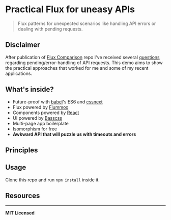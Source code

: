 # Practical Flux for uneasy APIs

> Flux patterns for unexpected scenarios like handling API errors or dealing with pending requests.

## Disclaimer

After publication of [Flux Comparison](https://github.com/voronianski/flux-comparison) repo I've received several [questions](http://pixelhunter.me/post/110248593059/flux-solutions-compared-by-example#comment-1845704464) regarding pending/error-handling of API requests. This demo aims to show the practical approaches that worked for me and some of my recent applications.

## What's inside?

- Future-proof with [babel]()'s ES6 and [cssnext]()
- Flux powered by [Flummox]()
- Components powered by [React]()
- UI powered by [Basscss]()
- Multi-page app boilerplate
- Isomorphism for free
- **Awkward API that will puzzle us with timeouts and errors**

## Principles

## Usage

Clone this repo and run `npm install` inside it.

## Resources

---

**MIT Licensed**

